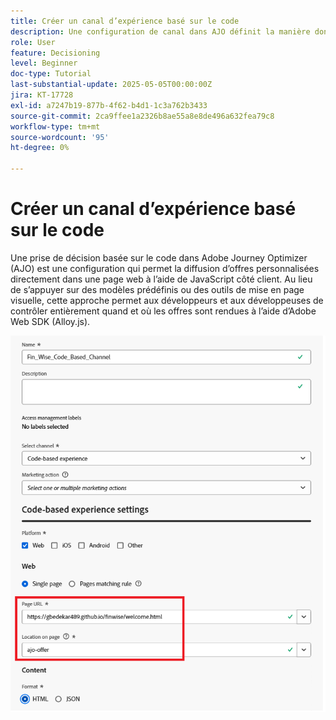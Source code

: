 ```yaml
---
title: Créer un canal d’expérience basé sur le code
description: Une configuration de canal dans AJO définit la manière dont le contenu personnalisé, tel que les offres, sera diffusé par un canal spécifique, tel que le web, les e-mails, les applications mobiles ou d’autres points de contact numériques.
role: User
feature: Decisioning
level: Beginner
doc-type: Tutorial
last-substantial-update: 2025-05-05T00:00:00Z
jira: KT-17728
exl-id: a7247b19-877b-4f62-b4d1-1c3a762b3433
source-git-commit: 2ca9ffee1a2326b8ae55a8e8de496a632fea79c8
workflow-type: tm+mt
source-wordcount: '95'
ht-degree: 0%

---
```


# Créer un canal d’expérience basé sur le code

Une prise de décision basée sur le code dans Adobe Journey Optimizer (AJO) est une configuration qui permet la diffusion d’offres personnalisées directement dans une page web à l’aide de JavaScript côté client. Au lieu de s’appuyer sur des modèles prédéfinis ou des outils de mise en page visuelle, cette approche permet aux développeurs et aux développeuses de contrôler entièrement quand et où les offres sont rendues à l’aide d’Adobe Web SDK (Alloy.js).

![create-channel](assets/cbe-channel.png)
